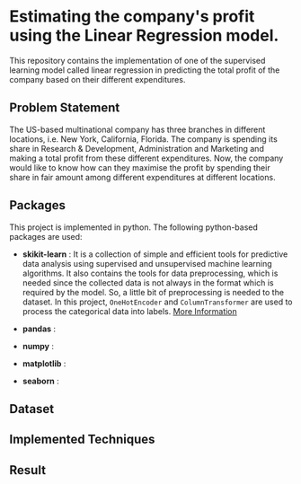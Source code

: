 # Estimating the company's profit using the Linear Regression model.
This repository contains the implementation of one of the supervised learning model called linear regression in predicting the total profit of the company based on their different expenditures.

## Problem Statement
The US-based multinational company has three branches in different locations, i.e. New York, California, Florida. The company is spending its share in Research & Development, Administration and Marketing and making a total profit from these different expenditures. Now, the company would like to know how can they maximise the profit by spending their share in fair amount among different expenditures at different locations.

## Packages
This project is implemented in python. The following python-based packages are used:

* **skikit-learn** : It is a collection of simple and efficient tools for predictive data analysis using supervised and unsupervised machine learning algorithms. It also contains the tools for data preprocessing, which is needed since the collected data is not always in the format which is required by the model. So, a little bit of preprocessing is needed to the dataset. In this project, `OneHotEncoder` and `ColumnTransformer` are used to process the categorical data into labels. [More Information](https://scikit-learn.org/stable/index.html)

* **pandas** : 

* **numpy** : 

* **matplotlib** : 

* **seaborn** : 

## Dataset

## Implemented Techniques

## Result
